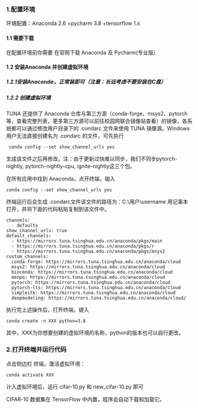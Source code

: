 ### **1.配置环境**

环境配置：Anaconda 2.6 +pycharm 3.8 +tensorflow 1.x

#### 1.1 需要下载

在配置环境前你需要 在官网下载 Anaconda 及 Pycharm(专业版）

#### 1.2 安装Anaconda 并创建虚拟环境

##### 1.2.1安装Anaconda，正常装即可（注意：长远考虑不要安装在C盘）

##### 1.2.2 创建虚拟环境

TUNA 还提供了 Anaconda 仓库与第三方源（conda-forge、msys2、pytorch等，查看完整列表，更多第三方源可以前往校园网联合镜像站查看）的镜像，各系统都可以通过修改用户目录下的 .condarc 文件来使用 TUNA 镜像源。Windows 用户无法直接创建名为 .condarc 的文件，可先执行

```
 conda config --set show_channel_urls yes 
```

生成该文件之后再修改。注：由于更新过快难以同步，我们不同步pytorch-nightly, pytorch-nightly-cpu, ignite-nightly这三个包。

在所有应用中找到 Anaconda，点开终端，输入 

```
conda config --set show_channel_urls yes
```

 终端运行后会生成 .condarc文件该文件的路径为：C:\用户\username 用记事本打开，并将下面的代码粘贴复制到该文件中。

```
channels:
  - defaults
show_channel_urls: true
default_channels:
  - https://mirrors.tuna.tsinghua.edu.cn/anaconda/pkgs/main
  - https://mirrors.tuna.tsinghua.edu.cn/anaconda/pkgs/r
  - https://mirrors.tuna.tsinghua.edu.cn/anaconda/pkgs/msys2
custom_channels:
  conda-forge: https://mirrors.tuna.tsinghua.edu.cn/anaconda/cloud
  msys2: https://mirrors.tuna.tsinghua.edu.cn/anaconda/cloud
  bioconda: https://mirrors.tuna.tsinghua.edu.cn/anaconda/cloud
  menpo: https://mirrors.tuna.tsinghua.edu.cn/anaconda/cloud
  pytorch: https://mirrors.tuna.tsinghua.edu.cn/anaconda/cloud
  pytorch-lts: https://mirrors.tuna.tsinghua.edu.cn/anaconda/cloud
  simpleitk: https://mirrors.tuna.tsinghua.edu.cn/anaconda/cloud
  deepmodeling: https://mirrors.tuna.tsinghua.edu.cn/anaconda/cloud/
```

执行完上述操作后，打开终端，键入 

```
conda create -n XXX python=3.8
```

其中，XXX为你想要创建的虚拟环境的名称，python的版本也可以自行更改。

### 2.打开终端并运行代码

点击侧边栏 终端，激活虚拟环境：

```
conda activate XXX
```

计入虚拟环境后，运行 cifar-10.py 和 new_cifar-10.py 即可

CIFAR-10 数据集在 TensorFlow 中内置，程序会自动下载和加载它。